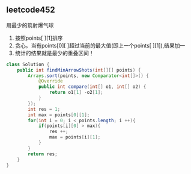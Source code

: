 ## leetcode452
用最少的箭射爆气球

1. 按照points[ ][1]排序
2. 贪心。当有points[0][ ]超过当前的最大值(即上一个points[ ][1]),结果加一
3. 统计的结果就是最少的重叠区间！
```java
class Solution {
    public int findMinArrowShots(int[][] points) {
        Arrays.sort(points, new Comparator<int[]>() {
            @Override
            public int compare(int[] o1, int[] o2) {
                return o1[1] -o2[1];
            }
        });
        int res = 1;
        int max = points[0][1];
        for(int i = 0; i < points.length; i ++){
            if(points[i][0] > max){
                res ++;
                max = points[i][1];
            }
        }
        return res;
    }
}
```


